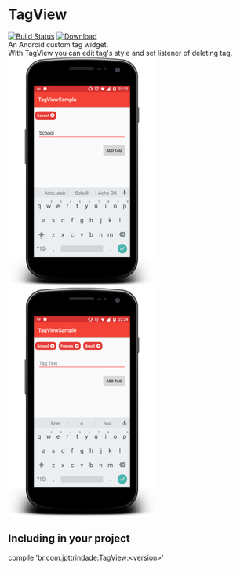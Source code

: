 # TagView
[![Build Status](https://travis-ci.org/jpttrindade/TagView.svg?branch=master)](https://travis-ci.org/jpttrindade/TagView)
[ ![Download](https://api.bintray.com/packages/jpttrindade/br.com.jpttrindade/TagView/images/download.svg) ](https://bintray.com/jpttrindade/br.com.jpttrindade/TagView/_latestVersion)  
An Android custom tag widget.  
With TagView you can edit tag's style and set listener of deleting tag.
![TagView PNG][1] ![TagView PGN][2]

## Including in your project
compile 'br.com.jpttrindade:TagView:\<version\>'

[1]: https://github.com/jpttrindade/TagView/blob/master/screenshots/screenshot1.png
[2]: https://github.com/jpttrindade/TagView/blob/master/screenshots/screenshot2.png



